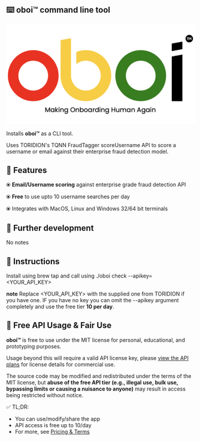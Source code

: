 ## ⌨️ oboi&trade; command line tool ##

![Alt Text](oboi_logo_colour.png)

Installs **oboi&trade;** as a CLI tool. 

Uses TORIDION's TQNN FraudTagger scoreUsername API to score a username or email against their enterprise fraud detection model.


## 🌟 Features 

⦿ **Email/Username scoring** against enterprise grade fraud detection API

⦿ **Free** to use upto 10 username searches per day

⦿ Integrates with MacOS, Linux and Windows 32/64 bit terminals



## 📧 Further development 

No notes

## 📧 Instructions 

Install using brew tap and call using ./oboi check  --apikey=<YOUR_API_KEY> <EMAIL>


**note** Replace <YOUR_API_KEY> with the supplied one from TORIDION if you have one. IF you have no key you can omit the --apikey argument completely and use the free tier **10 per day**. 

## 🔐 Free API Usage & Fair Use

**oboi&trade;** is free to use under the MIT license for personal, educational, and prototyping purposes.



Usage beyond this will require a valid API license key, please [view the API plans](https://toridion.com/oboi/) for license details for commercial use.

The source code may be modified and redistributed under the terms of the MIT license, but **abuse of the free API tier (e.g., illegal use, bulk use, bypassing limits or causing a nuisance to anyone)** may result in access being restricted without notice.

✅ TL;DR:
- You can use/modify/share the app
- API access is free up to 10/day
- For more, see [Pricing & Terms](https://toridion.com/oboi/)
